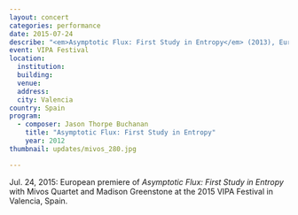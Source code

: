 ```yaml
---
layout: concert
categories: performance
date: 2015-07-24
describe: "<em>Asymptotic Flux: First Study in Entropy</em> (2013), European premiere. Mivos Quartet."
event: VIPA Festival
location:
  institution:
  building:
  venue:
  address:
  city: Valencia
country: Spain
program:
  - composer: Jason Thorpe Buchanan
    title: "Asymptotic Flux: First Study in Entropy"
    year: 2012
thumbnail: updates/mivos_280.jpg

---
```


Jul. 24, 2015: European premiere of *Asymptotic Flux: First Study in Entropy* with Mivos Quartet and Madison Greenstone at the 2015 VIPA Festival in Valencia, Spain.
